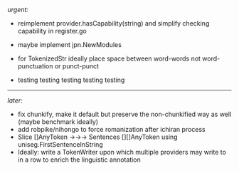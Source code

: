 *urgent:*

- reimplement provider.hasCapability(string) and simplify checking capability in register.go
- maybe implement jpn.NewModules
- for TokenizedStr ideally place space between word-words not word-punctuation or punct-punct

- testing testing testing testing testing

<hr>


*later:*

- fix chunkify, make it default but preserve the non-chunkified way as well (maybe benchmark ideally)
- add robpike/nihongo to force romanization after ichiran process
- Slice []AnyToken →→→ Sentences [][]AnyToken using uniseg.FirstSentenceInString
- Ideally: write a TokenWriter upon which multiple providers may write to in a row to enrich the linguistic annotation